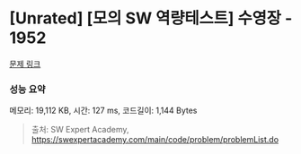 # [Unrated] [모의 SW 역량테스트] 수영장 - 1952 

[문제 링크](https://swexpertacademy.com/main/code/problem/problemDetail.do?contestProbId=AV5PpFQaAQMDFAUq) 

### 성능 요약

메모리: 19,112 KB, 시간: 127 ms, 코드길이: 1,144 Bytes



> 출처: SW Expert Academy, https://swexpertacademy.com/main/code/problem/problemList.do